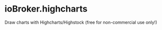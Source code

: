 ioBroker.highcharts
===================

Draw charts with Highcharts/Highstock (free for non-commercial use only!)
